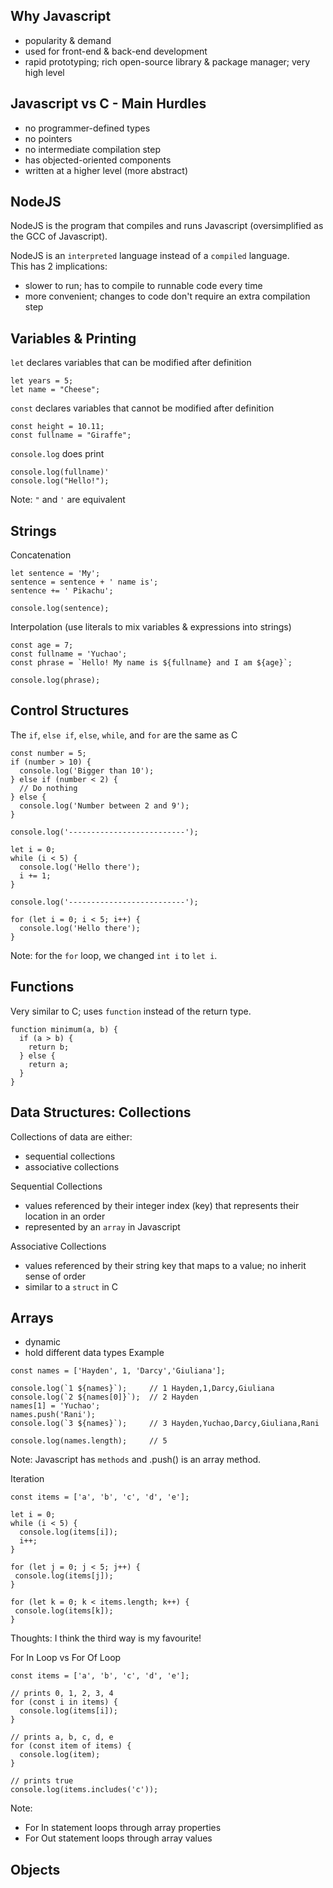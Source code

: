 Why Javascript
-
- popularity & demand
- used for front-end & back-end development
- rapid prototyping; rich open-source library & package manager; very high level

Javascript vs C - Main Hurdles
-
- no programmer-defined types
- no pointers
- no intermediate compilation step
- has objected-oriented components
- written at a higher level (more abstract)

NodeJS
-
NodeJS is the program that compiles and runs Javascript (oversimplified as the GCC of Javascript).  
  
NodeJS is an `interpreted` language instead of a `compiled` language.  
This has 2 implications:
- slower to run; has to compile to runnable code every time
- more convenient; changes to code don't require an extra compilation step

Variables & Printing
-
`let` declares variables that can be modified after definition
```
let years = 5;
let name = "Cheese";
```
`const` declares variables that cannot be modified after definition
```
const height = 10.11;
const fullname = "Giraffe";
```
`console.log` does print
```
console.log(fullname)'
console.log("Hello!");
```
Note: `"` and `'` are equivalent

Strings
-
Concatenation
```
let sentence = 'My';
sentence = sentence + ' name is';
sentence += ' Pikachu';

console.log(sentence);
```
Interpolation (use literals to mix variables & expressions into strings)
```
const age = 7;
const fullname = 'Yuchao';
const phrase = `Hello! My name is ${fullname} and I am ${age}`;

console.log(phrase);
```

Control Structures
-
The `if`, `else if`, `else`, `while`, and `for` are the same as C
```
const number = 5;
if (number > 10) {
  console.log('Bigger than 10');
} else if (number < 2) {
  // Do nothing
} else {
  console.log('Number between 2 and 9');
}

console.log('--------------------------');

let i = 0;
while (i < 5) {
  console.log('Hello there');
  i += 1;
}

console.log('--------------------------');

for (let i = 0; i < 5; i++) {
  console.log('Hello there');
}
```
Note: for the `for` loop, we changed `int i` to `let i`. 

Functions
-
Very similar to C; uses `function` instead of the return type.
```
function minimum(a, b) {
  if (a > b) {
    return b;
  } else {
    return a;
  }
}
```

Data Structures: Collections
-
Collections of data are either:
- sequential collections
- associative collections

Sequential Collections
- values referenced by their integer index (key) that represents their location in an order
- represented by an `array` in Javascript

Associative Collections
- values referenced by their string key that maps to a value; no inherit sense of order
- similar to a `struct` in C

Arrays
-
- dynamic
- hold different data types
Example
```
const names = ['Hayden', 1, 'Darcy','Giuliana'];

console.log(`1 ${names}`);     // 1 Hayden,1,Darcy,Giuliana
console.log(`2 ${names[0]}`);  // 2 Hayden
names[1] = 'Yuchao';
names.push('Rani');
console.log(`3 ${names}`);     // 3 Hayden,Yuchao,Darcy,Giuliana,Rani

console.log(names.length);     // 5
```
Note: Javascript has `methods` and .push() is an array method.  
  
Iteration
```
const items = ['a', 'b', 'c', 'd', 'e'];

let i = 0;
while (i < 5) {
  console.log(items[i]);
  i++;
}

for (let j = 0; j < 5; j++) {
 console.log(items[j]);
}

for (let k = 0; k < items.length; k++) {
 console.log(items[k]);
}
```
Thoughts: I think the third way is my favourite!  

For In Loop vs For Of Loop
```
const items = ['a', 'b', 'c', 'd', 'e'];

// prints 0, 1, 2, 3, 4
for (const i in items) {
  console.log(items[i]);
}

// prints a, b, c, d, e
for (const item of items) {
  console.log(item);
}

// prints true
console.log(items.includes('c'));
```
Note:
- For In statement loops through array properties
- For Out statement loops through array values

Objects
- 
